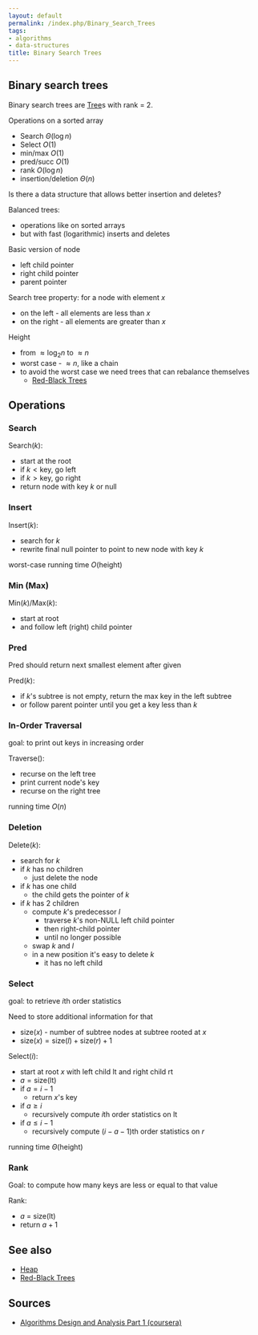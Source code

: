 ```yaml
---
layout: default
permalink: /index.php/Binary_Search_Trees
tags:
- algorithms
- data-structures
title: Binary Search Trees
---
```

## Binary search trees
Binary search trees are [Tree](Tree)s with rank = 2.

Operations on a sorted array
- Search $\Theta(\log n)$
- Select $O(1)$
- min/max $O(1)$
- pred/succ $O(1)$
- rank $O(\log n)$
- insertion/deletion $\Theta(n)$

Is there a data structure that allows better insertion and deletes? 

Balanced trees:
- operations like on sorted arrays
- but with fast (logarithmic) inserts and deletes

Basic version of node
- left child pointer
- right child pointer
- parent pointer

Search tree property: for a node with element $x$ 
- on the left - all elements are less than $x$
- on the right - all elements are greater than $x$


Height
- from $\approx \log_2 n$ to $\approx n$
- worst case - $\approx n$, like a chain
- to avoid the worst case we need trees that can rebalance themselves
  - [Red-Black Trees](Red-Black_Trees)


## Operations
### Search
Search($k$):
- start at the root
- if $k < \text{key}$, go left
- if $k > \text{key}$, go right
- return node with key $k$ or $\text{null}$


### Insert
Insert($k$):
- search for $k$
- rewrite final $\text{null}$ pointer to point to new node with key $k$

worst-case running time $O(\text{height})$


### Min (Max)
Min($k$)/Max($k$):
- start at root
- and follow left (right) child pointer


### Pred
Pred should return next smallest element after given

Pred($k$):
- if $k$'s subtree is not empty, return the max key in the left subtree
- or follow parent pointer until you get a key less than $k$

### In-Order Traversal
goal: to print out keys in increasing order

Traverse():
- recurse on the left tree
- print current node's key
- recurse on the right tree

running time $O(n)$


### Deletion
Delete($k$):
- search for $k$
- if $k$ has no children
  - just delete the node
- if $k$ has one child
  - the child gets the pointer of $k$
- if $k$ has 2 children
  - compute $k$'s predecessor $l$
    - traverse $k$'s non-NULL left child pointer
    - then right-child pointer
    - until no longer possible
  - swap $k$ and $l$
  - in a new position it's easy to delete $k$
    - it has no left child


### Select
goal: to retrieve $i$th order statistics

Need to store additional information for that
- $\text{size}(x)$ - number of subtree nodes at subtree rooted at $x$
- $\text{size}(x) = \text{size}(l) + \text{size}(r) + 1$

Select($i$):
- start at root $x$ with left child $\text{lt}$ and right child $\text{rt}$
- $a = \text{size(lt)}$
- if $a = i - 1$
  - return $x$'s key
- if $a \geqslant i$
  - recursively compute $i$th order statistics on $\text{lt}$
- if $a \leqslant i - 1$
  - recursively compute $(i - a - 1)$th order statistics on $r$

running time $\Theta(\text{height})$


### Rank
Goal: to compute how many keys are less or equal to that value

Rank:
- $a$ = size(lt)
- return $a + 1$


## See also
- [Heap](Heap)
- [Red-Black Trees](Red-Black_Trees)

## Sources
- [Algorithms Design and Analysis Part 1 (coursera)](Algorithms_Design_and_Analysis_Part_1_(coursera))
